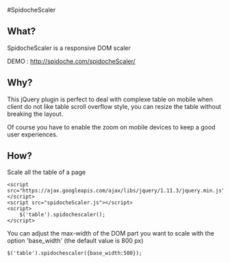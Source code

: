 #SpidocheScaler

## What?
SpidocheScaler is a responsive DOM scaler

DEMO : http://spidoche.com/spidocheScaler/

## Why?
This jQuery plugin is perfect to deal with complexe table on mobile when client do not like table scroll overflow style, you can resize the table without breaking the layout.

Of course you have to enable the zoom on mobile devices to keep a good user experiences.

## How?
Scale all the table of a page
```
<script src="https://ajax.googleapis.com/ajax/libs/jquery/1.11.3/jquery.min.js"></script>
<script src="spidocheScaler.js"></script>
<script>
    $('table').spidochescaler();
</script>
```

You can adjust the max-width of the DOM part you want to scale with the option 'base_width' (the default value is 800 px)
```
$('table').spidochescaler({base_width:500});
```
